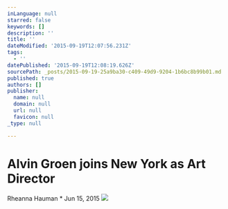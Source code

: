 ```yaml
---
inLanguage: null
starred: false
keywords: []
description: ''
title: ''
dateModified: '2015-09-19T12:07:56.231Z'
tags:
  - ''
datePublished: '2015-09-19T12:08:19.626Z'
sourcePath: _posts/2015-09-19-25a9ba30-c409-49d9-9204-1b6bc8b99b01.md
published: true
authors: []
publisher:
  name: null
  domain: null
  url: null
  favicon: null
_type: null

---
```

# Alvin Groen joins New York as Art Director

Rheanna Hauman \* Jun 15, 2015
![](https://the-grid-user-content.s3-us-west-2.amazonaws.com/f89b4650-5212-4166-9b83-5ad67f54f55e.png)